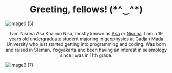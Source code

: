 <h1 align="center">Greeting, fellows! (*^‿^*)</h1>

![image0 (5)](https://user-images.githubusercontent.com/90676575/185949644-85cab3f6-dfa9-463d-a897-09638f000764.jpeg)



<p align="center">I am Nisrina Asa Khairun Nisa, mostly known as <ins>Asa</ins> or <ins>Nisrina</ins>. I am a 19 years old undergraduate student majoring in geophysics at Gadjah Mada University who just started getting into programming and coding. Was born and raised in Sleman, Yogyakarta and been having an interest in seismology since I was in 11th grade. </p>



![image0 (7)](https://user-images.githubusercontent.com/90676575/185954802-c9058cfd-b776-47c3-972c-31f53ff77da3.jpeg)
